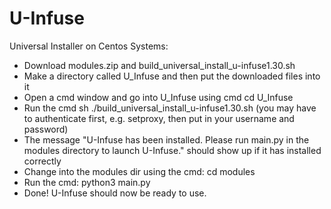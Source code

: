 # U-Infuse

Universal Installer on Centos Systems:

* Download modules.zip and build_universal_install_u-infuse1.30.sh
* Make a directory called U_Infuse and then put the downloaded files into it
* Open a cmd window and go into U_Infuse using cmd cd U_Infuse
* Run the cmd sh ./build_universal_install_u-infuse1.30.sh (you may have to authenticate first, e.g. setproxy, then put in your username and password)
* The message "U-Infuse has been installed. Please run main.py in the modules directory to launch U-Infuse." should show up if it has installed correctly
* Change into the modules dir using the cmd: cd modules
* Run the cmd: python3 main.py
* Done! U-Infuse should now be ready to use.

